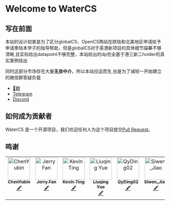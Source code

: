 # Welcome to WaterCS

## 写在前面

本站的设计初衷是为了区分globalCS、OpenCS两站在欧陆和北美地区申请给予申请季陆本学子的指导帮助，但是globalCS对于英港新项目的具体细节描摹不够清晰,且实际给出datapoint不够完整，本站给出的dp完全基于港三新二holder的真实案例给出

同时这部分市场存在大量**无良中介**，所以本站应运而生,也是为了减轻一开始建立的微信群答疑负载

- [🐧群](https://qm.qq.com/q/QO07H1J4Uq)
- [Telegram](https://t.me/+RIwaFjsks6I2NzE1)
- [Discord](https://discord.gg/KM7XpnR4)

## 如何成为贡献者

WaterCS 是一个开源项目，我们欢迎任何人为这个项目提交[Pull Request](https://docs.github.com/en/pull-requests/collaborating-with-pull-requests/proposing-changes-to-your-work-with-pull-requests/creating-a-pull-request-from-a-fork)。

## 鸣谢

<!-- ALL-CONTRIBUTORS-LIST:START - Do not remove or modify this section -->
<!-- prettier-ignore-start -->
<!-- markdownlint-disable -->
<table>
  <tbody>
    <tr>
      <td align="center" valign="top" width="14.28%"><a href="https://github.com/1shuimo"><img src="https://avatars.githubusercontent.com/u/107478133?v=4?s=70" width="70px;" alt="ChenYubin"/><br /><sub><b>ChenYubin</b></sub></a><br /><a href="#content-1shuimo" title="Content">🖋</a></td>
      <td align="center" valign="top" width="14.28%"><a href="https://github.com/kissjerryfan"><img src="https://avatars.githubusercontent.com/u/72304054?v=4?s=70" width="70px;" alt="Jerry Fan"/><br /><sub><b>Jerry Fan</b></sub></a><br /><a href="#content-kissjerryfan" title="Content">🖋</a></td>
      <td align="center" valign="top" width="14.28%"><a href="https://github.com/Kevin-Ting"><img src="https://avatars.githubusercontent.com/u/128990659?v=4?s=70" width="70px;" alt="Kevin Ting"/><br /><sub><b>Kevin Ting</b></sub></a><br /><a href="#content-Kevin-Ting" title="Content">🖋</a></td>
      <td align="center" valign="top" width="14.28%"><a href="https://github.com/dqhl76"><img src="https://avatars.githubusercontent.com/u/69136320?v=4?s=70" width="70px;" alt="Liuqing Yue"/><br /><sub><b>Liuqing Yue</b></sub></a><br /><a href="#content-dqhl76" title="Content">🖋</a></td>
      <td align="center" valign="top" width="14.28%"><a href="https://qyding02.github.io/"><img src="https://avatars.githubusercontent.com/u/64630300?v=4?s=70" width="70px;" alt="QyDing02"/><br /><sub><b>QyDing02</b></sub></a><br /><a href="#content-QyDing02" title="Content">🖋</a></td>
      <td align="center" valign="top" width="14.28%"><a href="https://github.com/SivenCapo"><img src="https://avatars.githubusercontent.com/u/140587950?v=4?s=70" width="70px;" alt="Siwen_Jiao "/><br /><sub><b>Siwen_Jiao </b></sub></a><br /><a href="#content-SivenCapo" title="Content">🖋</a></td>
    </tr>
  </tbody>
</table>

<!-- markdownlint-restore -->
<!-- prettier-ignore-end -->

<!-- ALL-CONTRIBUTORS-LIST:END -->